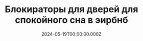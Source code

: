 ---
type: link
href: https://x.com/kozlovzxc/status/1792294587706257882
title: Блокираторы для дверей для спокойного сна в эирбнб
date: 2024-05-19T00:00:00.000Z
---